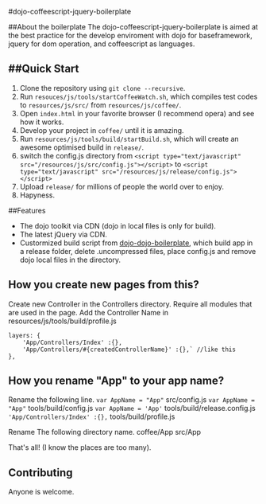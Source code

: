 #dojo-coffeescript-jquery-boilerplate

##About the boilerplate
The dojo-coffeescript-jquery-boilerplate is aimed at the best practice for the develop enviroment 
with dojo for baseframework, jquery for dom operation, and coffeescript as languages.

##Quick Start
---------------------

1. Clone the repository using `git clone --recursive`.
2. Run `resouces/js/tools/startCoffeeWatch.sh`, which compiles test codes to `resources/js/src/` from `resources/js/coffee/`.
3. Open `index.html` in your favorite browser (I recommend opera) and see how it works. 
4. Develop your project in `coffee/` until it is amazing.
5. Run `resources/js/tools/build/startBuild.sh`, which will create an awesome optimised build in `release/`.
6. switch the config.js directory from `<script type="text/javascript" src="/resources/js/src/config.js"></script>` to `<script type="text/javascript" src="/resources/js/release/config.js"></script>`
7. Upload `release/` for millions of people the world over to enjoy.
8. Hapyness.

##Features
* The dojo toolkit via CDN (dojo in local files is only for build).
* The latest jQuery via CDN.
* Custormized build script from [dojo-dojo-boilerplate](https://github.com/csnover/dojo-boilerplate), which build app in a release folder, delete .uncompressed files, place config.js and remove dojo local files in the directory.

## How you create new pages from this?
Create new Controller in the Controllers directory.
Require all modules that are used in the page. 
Add the Controller Name in resources/js/tools/build/profile.js 
```
layers: {
	'App/Controllers/Index' :{},
	'App/Controllers/#{createdControllerName}' :{},` //like this
},
```

## How you rename "App" to your app name?

Rename the following line.
	`var AppName = "App"` src/config.js
	`var AppName = "App"` tools/build/config.js
	`var AppName = 'App'` tools/build/release.config.js
	`'App/Controllers/Index' :{},` tools/build/profile.js

Rename The following directory name.
	coffee/App 
	src/App

That's all! (I know the places are too many).

## Contributing
Anyone is welcome. 











